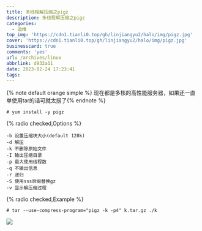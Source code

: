 ```yaml
---
title: 多线程解压缩之pigz
description: 多线程解压缩之pigz
categories:
  - 运维
top_img: 'https://cdn1.tianli0.top/gh/linjiangyu2/halo/img/pigz.jpg'
cover: 'https://cdn1.tianli0.top/gh/linjiangyu2/halo/img/pigz.jpg'
businesscard: true
comments: 'yes'
url: /archives/linux
abbrlink: d932a11
date: 2023-02-24 17:23:41
tags:
---
```

{% note default orange simple %} 现在都是多核的高性能服务器，如果还一直单使用tar的话可就太捞了{% endnote %}
```nginx
# yum install -y pigz
```
{% radio checked,Options %}
```nginx
-b 设置压缩块大小(default 128k)
-d 解压
-k 不删除原始文件
-I 输出压缩目录
-p 最大使用线程数
-q 不输出信息
-r 递归
-S 使用sss后缀替换gz
-v 显示解压缩过程
```
{% radio checked,Example %}
```nginx
# tar --use-compress-program="pigz -k -p4" k.tar.gz ./k
```
![](https://cdn1.tianli0.top/gh/linjiangyu2/halo/img/siMAqL1Zewz3QlJ.webp)
